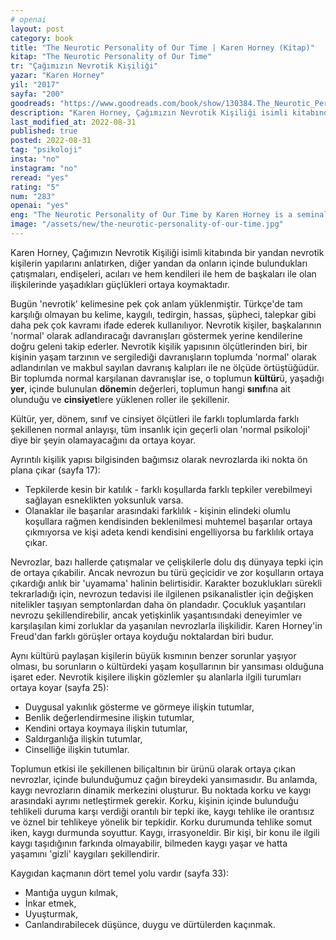 ```yaml
---
# openai
layout: post
category: book
title: "The Neurotic Personality of Our Time | Karen Horney (Kitap)"
kitap: "The Neurotic Personality of Our Time"
tr: "Çağımızın Nevrotik Kişiliği"
yazar: "Karen Horney"
yil: "2017"
sayfa: "200"
goodreads: "https://www.goodreads.com/book/show/130384.The_Neurotic_Personality_of_Our_Time"
description: "Karen Horney, Çağımızın Nevrotik Kişiliği isimli kitabında bir yandan nevrotik kişilerin yapılarını anlatırken, diğer yandan da onların içinde bulundukları çatışmaları, endişeleri, acıları ve hem kendileri ile hem de başkaları ile olan ilişkilerinde yaşadıkları güçlükleri ortaya koymaktadır. "
last_modified_at: 2022-08-31
published: true
posted: 2022-08-31
tag: "psikoloji"
insta: "no"
instagram: "no"
reread: "yes"
rating: "5"
num: "283"
openai: "yes"
eng: "The Neurotic Personality of Our Time by Karen Horney is a seminal work in psychoanalytic theory that examines the roots and manifestations of neurosis in modern society. Horney argues that the societal pressures of conformity and success contribute to the development of neurotic personalities. She also outlines several specific types of neurosis, such as the compliant personality and the detached personality. Throughout the book, Horney provides case studies and clinical examples to illustrate her theories, and she discusses the role of psychotherapy in treating neurosis. Although some of the ideas presented in the book may be controversial, The Neurotic Personality of Our Time is a valuable and thought-provoking contribution to the field of psychoanalysis that continues to influence modern understandings of mental health."
image: "/assets/new/the-neurotic-personality-of-our-time.jpg"
---
```


Karen Horney, Çağımızın Nevrotik Kişiliği isimli kitabında bir yandan nevrotik kişilerin yapılarını anlatırken, diğer yandan da onların içinde bulundukları çatışmaları, endişeleri, acıları ve hem kendileri ile hem de başkaları ile olan ilişkilerinde yaşadıkları güçlükleri ortaya koymaktadır. 

Bugün 'nevrotik' kelimesine pek çok anlam yüklenmiştir. Türkçe'de tam karşılığı olmayan bu kelime, kaygılı, tedirgin, hassas, şüpheci, talepkar gibi daha pek çok kavramı ifade ederek kullanılıyor. Nevrotik kişiler, başkalarının 'normal' olarak adlandıracağı davranışları göstermek yerine kendilerine doğru geleni takip ederler. Nevrotik kişilik yapısının ölçütlerinden biri, bir kişinin yaşam tarzının ve sergilediği davranışların toplumda 'normal' olarak adlandırılan ve makbul sayılan davranış kalıpları ile ne ölçüde örtüştüğüdür. Bir toplumda normal karşılanan davranışlar ise, o toplumun **kültür**ü, yaşadığı **yer**, içinde bulunulan **dönem**in değerleri, toplumun hangi **sınıf**ına ait olunduğu ve **cinsiyet**lere yüklenen roller ile şekillenir. 

Kültür, yer, dönem, sınıf ve cinsiyet ölçütleri ile farklı toplumlarda farklı şekillenen normal anlayışı, tüm insanlık için geçerli olan 'normal psikoloji' diye bir şeyin olamayacağını da ortaya koyar. 

Ayrıntılı kişilik yapısı bilgisinden bağımsız olarak nevrozlarda iki nokta ön plana çıkar (sayfa 17):
- Tepkilerde kesin bir katılık - farklı koşullarda farklı tepkiler verebilmeyi sağlayan esneklikten yoksunluk varsa.
- Olanaklar ile başarılar arasındaki farklılık - kişinin elindeki olumlu koşullara rağmen kendisinden beklenilmesi muhtemel başarılar ortaya çıkmıyorsa ve kişi adeta kendi kendisini engelliyorsa bu farklılık ortaya çıkar.

Nevrozlar, bazı hallerde çatışmalar ve çelişkilerle dolu dış dünyaya tepki için de ortaya çıkabilir. Ancak nevrozun bu türü geçicidir ve zor koşulların ortaya çıkardığı anlık bir 'uyamama' halinin belirtisidir. Karakter bozuklukları sürekli tekrarladığı için, nevrozun tedavisi ile ilgilenen psikanalistler için değişken nitelikler taşıyan semptonlardan daha ön plandadır.  Çocukluk yaşantıları nevrozu şekillendirebilir, ancak yetişkinlik yaşantısındaki deneyimler ve karşılaşılan kimi zorluklar da yaşanılan nevrozlarla ilişkilidir. Karen Horney'in Freud'dan farklı görüşler ortaya koyduğu noktalardan biri budur.

Aynı kültürü paylaşan kişilerin büyük kısmının benzer sorunlar yaşıyor olması, bu sorunların o kültürdeki yaşam koşullarının bir yansıması olduğuna işaret eder. Nevrotik kişilere ilişkin gözlemler şu alanlarla ilgili turumları ortaya koyar (sayfa 25):
- Duygusal yakınlık gösterme ve görmeye ilişkin tutumlar,
- Benlik değerlendirmesine ilişkin tutumlar,
- Kendini ortaya koymaya ilişkin tutumlar,
- Saldırganlığa ilişkin tutumlar,
- Cinselliğe ilişkin tutumlar.

Toplumun etkisi ile şekillenen biliçaltının bir ürünü olarak ortaya çıkan nevrozlar, içinde bulunduğumuz çağın bireydeki yansımasıdır. Bu anlamda, kaygı nevrozların dinamik merkezini oluşturur. Bu noktada korku ve kaygı arasındaki ayrımı netleştirmek gerekir. Korku, kişinin içinde bulunduğu tehlikeli duruma karşı verdiği orantılı bir tepki ike, kaygı tehlike ile orantısız ve öznel bir tehlikeye yönelik bir tepkidir. Korku durumunda tehlike somut iken, kaygı durmunda soyuttur. Kaygı, irrasyoneldir. Bir kişi, bir konu ile ilgili kaygı taşıdığının farkında olmayabilir, bilmeden kaygı yaşar ve hatta yaşamını 'gizli' kaygıları şekillendirir. 

Kaygıdan kaçmanın dört temel yolu vardır (sayfa 33):
- Mantığa uygun kılmak,
- İnkar etmek,
- Uyuşturmak,
- Canlandırabilecek düşünce, duygu ve dürtülerden kaçınmak.
